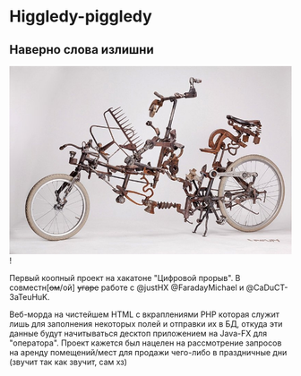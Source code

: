 # Higgledy-piggledy
## Наверно слова излишни
![Image alt](nice.jpg)!

Первый коопный проект на хакатоне "Цифровой прорыв". В совместн[<strike>ом</strike>/ой] <strike>угаре</strike> работе с @justHX @FaradayMichael и @CaDuCT-3aTeuHuK. 

Веб-морда на чистейшем HTML с вкраплениями PHP которая служит лишь для заполнения некоторых полей и отправки их в БД, откуда эти данные будут начитываться десктоп приложением на Java-FX для "оператора". Проект кажется был нацелен на рассмотрение запросов на аренду помещений/мест для продажи чего-либо в праздничные дни (звучит так как звучит, сам хз)
